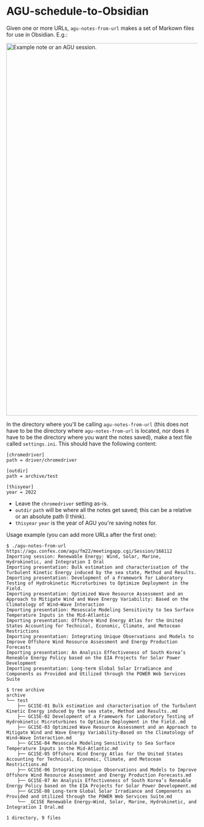 # AGU-schedule-to-Obsidian

Given one or more URLs, `agu-notes-from-url` makes a set of Markown files for use in Obsidian. E.g.:

<img width="978" alt="Example note or an AGU session." src="https://user-images.githubusercontent.com/10454527/207506110-68ac370a-a30f-4150-9c0c-0f06484761ae.png">

In the directory where you'll be calling `agu-notes-from-url` (this does not have to be the directory where `agu-notes-from-url` is located, nor does it have to be the directory where you want the notes saved), make a text file called `settings.ini`. This should have the following content:

```
[chromedriver]
path = driver/chromedriver

[outdir]
path = archive/test

[thisyear]
year = 2022
```

- Leave the `chromedriver` setting as-is. 
- `outdir` `path` will be where all the notes get saved; this can be a relative or an absolute path (I think).
- `thisyear` `year` is the year of AGU you're saving notes for.

Usage example (you can add more URLs after the first one):
```
$ ./agu-notes-from-url https://agu.confex.com/agu/fm22/meetingapp.cgi/Session/168112
Importing session: Renewable Energy: Wind, Solar, Marine, Hydrokinetic, and Integration I Oral
Importing presentation: Bulk estimation and characterisation of the Turbulent Kinetic Energy induced by the sea state, Method and Results.
Importing presentation: Development of a Framework for Laboratory Testing of Hydrokinetic Microturbines to Optimize Deployment in the Field.
Importing presentation: Optimized Wave Resource Assessment and an Approach to Mitigate Wind and Wave Energy Variability: Based on the Climatology of Wind–Wave Interaction
Importing presentation: Mesoscale Modeling Sensitivity to Sea Surface Temperature Inputs in the Mid-Atlantic
Importing presentation: Offshore Wind Energy Atlas for the United States Accounting for Technical, Economic, Climate, and Metocean Restrictions
Importing presentation: Integrating Unique Observations and Models to Improve Offshore Wind Resource Assessment and Energy Production Forecasts
Importing presentation: An Analysis Effectiveness of South Korea’s Reneable Energy Policy based on the EIA Projects for Solar Power Development
Importing presentation: Long-term Global Solar Irradiance and Components as Provided and Utilized through the POWER Web Services Suite

$ tree archive
archive
└── test
    ├── GC15E-01 Bulk estimation and characterisation of the Turbulent Kinetic Energy induced by the sea state, Method and Results..md
    ├── GC15E-02 Development of a Framework for Laboratory Testing of Hydrokinetic Microturbines to Optimize Deployment in the Field..md
    ├── GC15E-03 Optimized Wave Resource Assessment and an Approach to Mitigate Wind and Wave Energy Variability—Based on the Climatology of Wind–Wave Interaction.md
    ├── GC15E-04 Mesoscale Modeling Sensitivity to Sea Surface Temperature Inputs in the Mid-Atlantic.md
    ├── GC15E-05 Offshore Wind Energy Atlas for the United States Accounting for Technical, Economic, Climate, and Metocean Restrictions.md
    ├── GC15E-06 Integrating Unique Observations and Models to Improve Offshore Wind Resource Assessment and Energy Production Forecasts.md
    ├── GC15E-07 An Analysis Effectiveness of South Korea’s Reneable Energy Policy based on the EIA Projects for Solar Power Development.md
    ├── GC15E-08 Long-term Global Solar Irradiance and Components as Provided and Utilized through the POWER Web Services Suite.md
    └── _GC15E Renewable Energy—Wind, Solar, Marine, Hydrokinetic, and Integration I Oral.md

1 directory, 9 files
```
